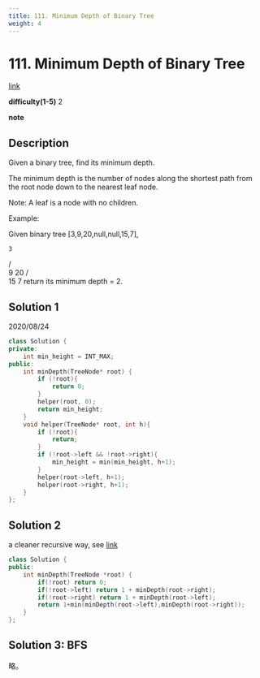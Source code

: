 ```yaml
---
title: 111. Minimum Depth of Binary Tree
weight: 4
---
```

# 111. Minimum Depth of Binary Tree
[link](https://leetcode.com/problems/minimum-depth-of-binary-tree/)

**difficulty(1-5)**
2

**note**

## Description
Given a binary tree, find its minimum depth.

The minimum depth is the number of nodes along the shortest path from the root node down to the nearest leaf node.

Note: A leaf is a node with no children.

Example:

Given binary tree [3,9,20,null,null,15,7],

    3
   / \
  9  20
    /  \
   15   7
return its minimum depth = 2.

## Solution 1
2020/08/24 

```c++
class Solution {
private:
    int min_height = INT_MAX;
public:
    int minDepth(TreeNode* root) {
        if (!root){
            return 0;
        }
        helper(root, 0);
        return min_height;
    }
    void helper(TreeNode* root, int h){
        if (!root){
            return;
        }
        if (!root->left && !root->right){
            min_height = min(min_height, h+1);
        }
        helper(root->left, h+1);
        helper(root->right, h+1);        
    }
};
```

## Solution 2
a cleaner recursive way, see [link](https://leetcode.com/problems/minimum-depth-of-binary-tree/discuss/36153/My-concise-c%2B%2B-solution)
```c++
class Solution {
public:
    int minDepth(TreeNode *root) {
        if(!root) return 0;
        if(!root->left) return 1 + minDepth(root->right);
        if(!root->right) return 1 + minDepth(root->left);
        return 1+min(minDepth(root->left),minDepth(root->right));
    }
};
```

## Solution 3: BFS
略。